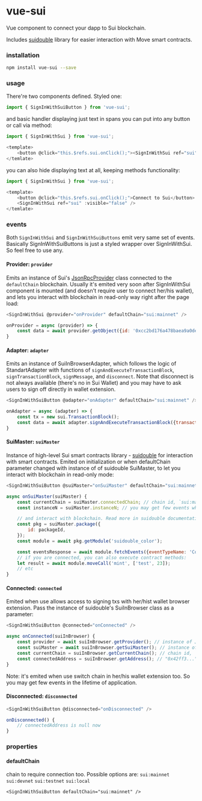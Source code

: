 # vue-sui

Vue component to connect your dapp to Sui blockchain.

Includes [suidouble](https://github.com/suidouble/suidouble) library for easier interaction with Move smart contracts.

### installation

```bash
npm install vue-sui --save
```

### usage

There're two components defined. Styled one:

```javascript
import { SignInWithSuiButton } from 'vue-sui';
```

and basic handler displaying just text in spans you can put into any button or call via method:

```javascript
import { SignInWithSui } from 'vue-sui';

<template>
    <button @click="this.$refs.sui.onClick();"><SignInWithSui ref="sui" /></button>
</temlate>
```

you can also hide displaying text at all, keeping methods functionality:

```javascript
import { SignInWithSui } from 'vue-sui';

<template>
    <button @click="this.$refs.sui.onClick();">Connect to Sui</button>
    <SignInWithSui ref="sui" :visible="false" />
</temlate>
```

### events

Both `SignInWithSui` and `SignInWithSuiButtons` emit very same set of events. Basically SignInWithSuiButtons is just a styled wrapper over SignInWithSui. So feel free to use any.

#### Provider: `provider`

Emits an instance of Sui's [JsonRpcProvider](https://github.com/MystenLabs/sui/tree/main/sdk/typescript/) class connected to the `defaultChain` blockchain. Usually it's emited very soon after SignInWithSui component is mounted (and doesn't require user to connect her/his wallet), and lets you interact with blockchain in read-only way right after the page load:

```javascript
<SignInWithSui @provider="onProvider" defaultChain="sui:mainnet" />

onProvider = async (provider) => {
    const data = await provider.getObject({id: '0xcc2bd176a478baea9a0de7a24cd927661cc6e860d5bacecb9a138ef20dbab231'});
}
```

#### Adapter: `adapter`

Emits an instance of SuiInBrowserAdapter, which follows the logic of StandartAdapter with functions of `signAndExecuteTransactionBlock`, `signTransactionBlock`, `signMessage`, and `disconnect`. Note that disconnect is not always available (there's no in Sui Wallet) and you may have to ask users to sign off directly in wallet extension.

```javascript
<SignInWithSuiButton @adapter="onAdapter" defaultChain="sui:mainnet" />

onAdapter = async (adapter) => {
    const tx = new sui.TransactionBlock();
    const data = await adapter.signAndExecuteTransactionBlock({transactionBlock: tx});
}
```

#### SuiMaster: `suiMaster`

Instance of high-level Sui smart contracts library - [suidouble](https://github.com/suidouble/suidouble) for interaction with smart contracts. Emited on initialization or when defaultChain parameter changed with instance of of suidouble SuiMaster, to let you interact with blockchain in read-only mode:

```javascript
<SignInWithSuiButton @suiMaster="onSuiMaster" defaultChain="sui:mainnet" />

async onSuiMaster(suiMaster) {
    const currentChain = suiMaster.connectedChain; // chain id, `sui:mainnet`  `sui:testnet` etc
    const instanceN = suiMaster.instanceN; // you may get few events when state changed, so you may check if it's same instance you had before

    // and interact with blockchain. Read more in suidouble documentation
    const pkg = suiMaster.package({
        id: packageId,
    });
    const module = await pkg.getModule('suidouble_color');

    const eventsResponse = await module.fetchEvents({eventTypeName: 'ColorCreated', order: 'descending'});
    // if you are connected, you can also execute contract methods:
    let result = await module.moveCall('mint', ['test', 23]);
    // etc
}
```

#### Connected: `connected`

Emited when use allows access to signing txs with her/hist wallet browser extension. Pass the instance of suidouble's SuiInBrowser class as a parameter:

```javascript
<SignInWithSuiButton @connected="onConnected" />

async onConnected(suiInBrowser) {
    const provider = await suiInBrowser.getProvider(); // instance of JsonRpcProvider
    const suiMaster = await suiInBrowser.getSuiMaster(); // instance of suidouble SuiMaster instance
    const currentChain = suiInBrowser.getCurrentChain(); // chain id, `sui:mainnet`  `sui:testnet` etc
    const connectedAddress = suiInBrowser.getAddress(); // "0x42ff3..."
}
```

Note: it's emited when use switch chain in her/his wallet extension too. So you may get few events in the lifetime of application.

#### Disconnected: `disconnected`

```javascript
<SignInWithSuiButton @disconnected="onDisconnected" />

onDisconnected() {
    // connectedAddress is null now
}
```

### properties

#### defaultChain

chain to require connection too. Possible options are: `sui:mainnet` `sui:devnet` `sui:testnet` `sui:local`
```vue
<SignInWithSuiButton defaultChain="sui:mainnet" />
```


